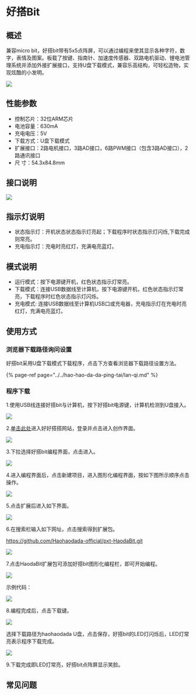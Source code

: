 # 好搭Bit

## 概述

兼容micro bit，好搭bit带有5x5点阵屏，可以通过编程来使其显示各种字符，数字，表情及图案。板载了按键、指南针、加速度传感器、双路电机驱动、锂电池管理系统并添加外接扩展接口，支持U盘下载模式，兼容乐高结构，可轻松造物，实现炫酷的小发明。

![](../.gitbook/assets/haodabit-1.png)

## 性能参数

* 控制芯片：32位ARM芯片
* 电池容量：630mA
* 充电电压：5V
* 下载方式：U盘下载模式
* 扩展接口：2路电机接口，3路AD接口，6路PWM接口（包含3路AD接口），2路通讯接口
* 尺        寸：54.3x84.8mm

## 接口说明

![](../.gitbook/assets/haodabit-2.png)

## 指示灯说明

* 状态指示灯：开机状态状态指示灯亮起；下载程序时状态指示灯闪烁,下载完成则常亮。
* 充电指示灯：充电时亮红灯，充满电亮蓝灯。

## 模式说明

* 运行模式：按下电源键开机，红色状态指示灯常亮。
* 下载模式：连接USB数据线至计算机，按下电源键开机，红色状态指示灯常亮，下载程序时红色状态指示灯闪烁。
* 充电模式: 连接USB数据线至计算机USB口或充电器，充电指示灯在充电时亮红灯，充满电亮蓝灯。

## 使用方式

### 浏览器下载路径询问设置

好搭bit采用U盘下载模式下载程序，点击下方查看浏览器下载路径设置方法。

{% page-ref page="../../hao-hao-da-da-ping-tai/lan-qi.md" %}

### 程序下载

1.使用USB线连接好搭bit与计算机，按下好搭bit电源键，计算机检测到U盘接入。

![](../.gitbook/assets/haodabit-3.png)

2.[单击此处](http://www.haohaodada.com)进入好好搭搭网站，登录并点击进入创作界面。

![](../.gitbook/assets/haodabit-4.png)

3.下拉选择好搭bit编程界面，点击进入。

![](../.gitbook/assets/haodabit-5.png)

4.进入编程界面后，点击新建项目，进入图形化编程界面，按如下图所示顺序点击操作。

![](../.gitbook/assets/haodabit-6.png)

5.点击扩展后进入如下界面。

![](../.gitbook/assets/haodabit-7.png)

6.在搜索栏输入如下网址，点击搜索得到扩展包。

https://github.com/Haohaodada-official/pxt-HaodaBit.git

![](../.gitbook/assets/haodabit-8.png)

7.点击HaodaBit扩展包可添加好搭bit图形化编程栏，即可开始编程。

![](../.gitbook/assets/haodabit-9.png)

示例代码：

![](../.gitbook/assets/haodabit-10.png)

8.编程完成后，点击下载键。

![](../.gitbook/assets/haodabit-11.png)

选择下载路径为haohaodada U盘，点击保存，好搭bit的LED灯闪烁后，LED灯常亮表示程序下载完成。

![](../.gitbook/assets/haodabit-12.png)

9.下载完成即LED灯常亮，好搭bit点阵屏显示笑脸。

## 常见问题